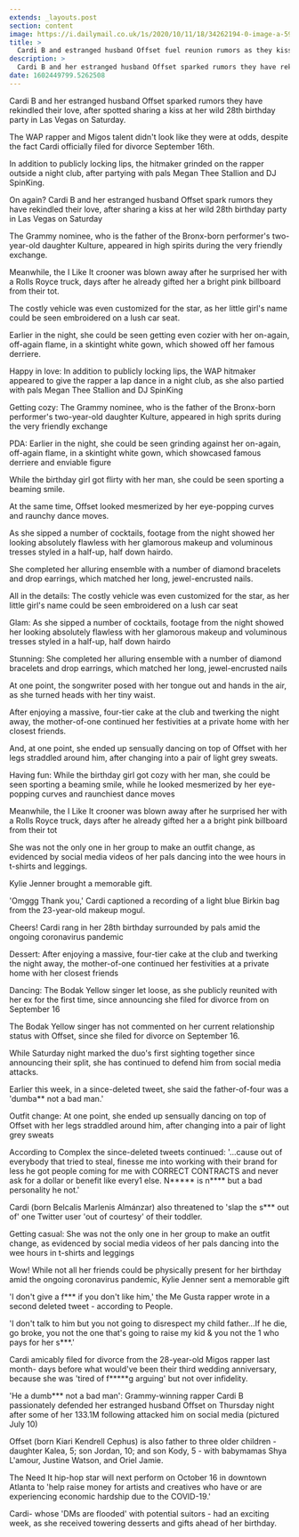 ```yaml
--- 
extends: _layouts.post 
section: content 
image: https://i.dailymail.co.uk/1s/2020/10/11/18/34262194-0-image-a-59_1602439091616.jpg 
title: > 
  Cardi B and estranged husband Offset fuel reunion rumors as they kiss at her 28th birthday party 
description: > 
  Cardi B and her estranged husband Offset sparked rumors they have rekindled their love, after spotted sharing a kiss at her wild 28th birthday party in Las Vegas on Saturday.The WAP rapper and Migos talent didn't look like they were at odds, despite the fact Cardi officially filed for divorce September 16th.She completed her alluring ensemble with a number of diamond bracelets and drop earrings, which matched her long, jewel-encrusted nails.While Saturday night marked the duo's first sighting together since announcing their split, she has continued to defend him from social media attacks.Cardi- whose 'DMs are flooded' with potential suitors - had an exciting week, as she received towering desserts and gifts ahead of her birthday. 
date: 1602449799.5262508 
--- 
```

Cardi B and her estranged husband Offset sparked rumors they have rekindled their love, after spotted sharing a kiss at her wild 28th birthday party in Las Vegas on Saturday.

The WAP rapper and Migos talent didn't look like they were at odds, despite the fact Cardi officially filed for divorce September 16th.

In addition to publicly locking lips, the hitmaker grinded on the rapper outside a night club, after partying with pals Megan Thee Stallion and DJ SpinKing.

On again? Cardi B and her estranged husband Offset spark rumors they have rekindled their love, after sharing a kiss at her wild 28th birthday party in Las Vegas on Saturday

The Grammy nominee, who is the father of the Bronx-born performer's two-year-old daughter Kulture, appeared in high spirits during the very friendly exchange.

Meanwhile, the I Like It crooner was blown away after he surprised her with a Rolls Royce truck, days after he already gifted her a bright pink billboard from their tot.

The costly vehicle was even customized for the star, as her little girl's name could be seen embroidered on a lush car seat.

Earlier in the night, she could be seen getting even cozier with her on-again, off-again flame, in a skintight white gown, which showed off her famous derriere.

Happy in love: In addition to publicly locking lips, the WAP hitmaker appeared to give the rapper a lap dance in a night club, as she also partied with pals Megan Thee Stallion and DJ SpinKing

Getting cozy: The Grammy nominee, who is the father of the Bronx-born performer's two-year-old daughter Kulture, appeared in high sprits during the very friendly exchange

PDA: Earlier in the night, she could be seen grinding against her on-again, off-again flame, in a skintight white gown, which showcased famous derriere and enviable figure

While the birthday girl got flirty with her man, she could be seen sporting a beaming smile.

At the same time, Offset looked mesmerized by her eye-popping curves and raunchy dance moves.

As she sipped a number of cocktails, footage from the night showed her looking absolutely flawless with her glamorous makeup and voluminous tresses styled in a half-up, half down hairdo.

She completed her alluring ensemble with a number of diamond bracelets and drop earrings, which matched her long, jewel-encrusted nails.

All in the details: The costly vehicle was even customized for the star, as her little girl's name could be seen embroidered on a lush car seat

Glam: As she sipped a number of cocktails, footage from the night showed her looking absolutely flawless with her glamorous makeup and voluminous tresses styled in a half-up, half down hairdo

Stunning: She completed her alluring ensemble with a number of diamond bracelets and drop earrings, which matched her long, jewel-encrusted nails

At one point, the songwriter posed with her tongue out and hands in the air, as she turned heads with her tiny waist.

After enjoying a massive, four-tier cake at the club and twerking the night away, the mother-of-one continued her festivities at a private home with her closest friends.

And, at one point, she ended up sensually dancing on top of Offset with her legs straddled around him, after changing into a pair of light grey sweats.

Having fun: While the birthday girl got cozy with her man, she could be seen sporting a beaming smile, while he looked mesmerized by her eye-popping curves and raunchiest dance moves

Meanwhile, the I Like It crooner was blown away after he surprised her with a Rolls Royce truck, days after he already gifted her a a bright pink billboard from their tot

She was not the only one in her group to make an outfit change, as evidenced by social media videos of her pals dancing into the wee hours in t-shirts and leggings.

Kylie Jenner brought a memorable gift.

'Omggg Thank you,' Cardi captioned a recording of a light blue Birkin bag from the 23-year-old makeup mogul.

Cheers! Cardi rang in her 28th birthday surrounded by pals amid the ongoing coronavirus pandemic

Dessert: After enjoying a massive, four-tier cake at the club and twerking the night away, the mother-of-one continued her festivities at a private home with her closest friends

Dancing: The Bodak Yellow singer let loose, as she publicly reunited with her ex for the first time, since announcing she filed for divorce from on September 16

The Bodak Yellow singer has not commented on her current relationship status with Offset, since she filed for divorce on September 16.

While Saturday night marked the duo's first sighting together since announcing their split, she has continued to defend him from social media attacks.

Earlier this week, in a since-deleted tweet, she said the father-of-four was a 'dumba** not a bad man.'

Outfit change: At one point, she ended up sensually dancing on top of Offset with her legs straddled around him, after changing into a pair of light grey sweats

According to Complex the since-deleted tweets continued: '...cause out of everybody that tried to steal, finesse me into working with their brand for less he got people coming for me with CORRECT CONTRACTS and never ask for a dollar or benefit like every1 else. N***** is n**** but a bad personality he not.'

Cardi (born Belcalis Marlenis Almánzar) also threatened to 'slap the s*** out of' one Twitter user 'out of courtesy' of their toddler.

Getting casual: She was not the only one in her group to make an outfit change, as evidenced by social media videos of her pals dancing into the wee hours in t-shirts and leggings

Wow! While not all her friends could be physically present for her birthday amid the ongoing coronavirus pandemic, Kylie Jenner sent a memorable gift

'I don't give a f*** if you don't like him,' the Me Gusta rapper wrote in a second deleted tweet - according to People.

'I don't talk to him but you not going to disrespect my child father...If he die, go broke, you not the one that's going to raise my kid & you not the 1 who pays for her s***.'

Cardi amicably filed for divorce from the 28-year-old Migos rapper last month- days before what would've been their third wedding anniversary, because she was 'tired of f*****g arguing' but not over infidelity.

'He a dumb*** not a bad man': Grammy-winning rapper Cardi B passionately defended her estranged husband Offset on Thursday night after some of her 133.1M following attacked him on social media (pictured July 10)

Offset (born Kiari Kendrell Cephus) is also father to three older children - daughter Kalea, 5; son Jordan, 10; and son Kody, 5 - with babymamas Shya L'amour, Justine Watson, and Oriel Jamie.

The Need It hip-hop star will next perform on October 16 in downtown Atlanta to 'help raise money for artists and creatives who have or are experiencing economic hardship due to the COVID-19.'

Cardi- whose 'DMs are flooded' with potential suitors - had an exciting week, as she received towering desserts and gifts ahead of her birthday.